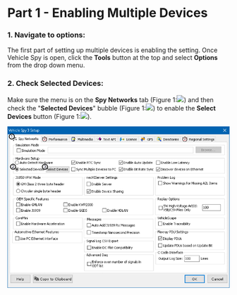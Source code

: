 # Part 1 - Enabling Multiple Devices

### 1. Navigate to options:

The first part of setting up multiple devices is enabling the setting. Once Vehicle Spy is open, click the **Tools** button at the top and select **Options** from the drop down menu.

### 2. Check Selected Devices:

Make sure the menu is on the **Spy Networks** tab (Figure 1:![](https://cdn.intrepidcs.net/support/VehicleSpy/assets/smOne.gif)) and then check the "**Selected Devices**" bubble (Figure 1:![](https://cdn.intrepidcs.net/support/VehicleSpy/assets/smTwo.gif)) to enable the **Select Devices** button (Figure 1:![](https://cdn.intrepidcs.net/support/VehicleSpy/assets/smThree.gif)).

![Figure 1: Check the Selected Devices box.](../../.gitbook/assets/selectdevices.gif)


